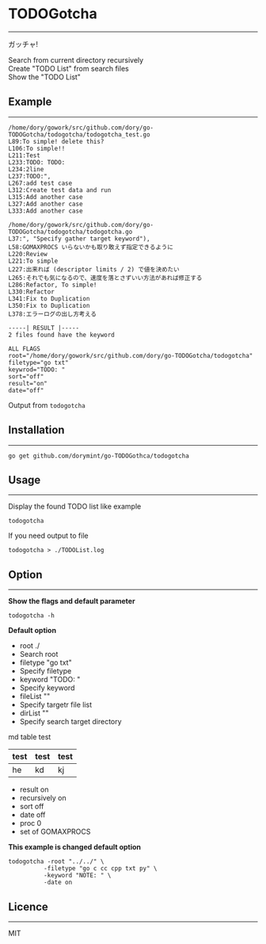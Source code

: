 # TODOGotcha
---
ガッチャ!  

Search from current directory recursively  
Create "TODO List" from search files  
Show the "TODO List"  

## Example
---
```
/home/dory/gowork/src/github.com/dory/go-TODOGotcha/todogotcha/todogotcha_test.go
L89:To simple! delete this?
L106:To simple!!
L211:Test
L233:TODO: TODO:
L234:2line
L237:TODO:",
L267:add test case
L312:Create test data and run
L315:Add another case
L327:Add another case
L333:Add another case

/home/dory/gowork/src/github.com/dory/go-TODOGotcha/todogotcha/todogotcha.go
L37:", "Specify gather target keyword"),
L58:GOMAXPROCS いらないかも取り敢えず指定できるように
L220:Review
L221:To simple
L227:出来れば (descriptor limits / 2) で値を決めたい
L265:それでも気になるので、速度を落とさずいい方法があれば修正する
L286:Refactor, To simple!
L330:Refactor
L341:Fix to Duplication
L350:Fix to Duplication
L378:エラーログの出し方考える

-----| RESULT |-----
2 files found have the keyword

ALL FLAGS
root="/home/dory/gowork/src/github.com/dory/go-TODOGotcha/todogotcha"
filetype="go txt"
keywrod="TODO: "
sort="off"
result="on"
date="off"
```
Output from ```todogotcha```  

## Installation
---
```
go get github.com/dorymint/go-TODOGothca/todogotcha
```

## Usage
---
Display the found TODO list like example
```
todogotcha
```

If you need output to file
```
todogotcha > ./TODOList.log
```

## Option
---
**Show the flags and default parameter**
```
todogotcha -h
```

**Default option**
 - root     ./
  - Search root
 - filetype   "go txt"
  - Specify filetype
 - keyword  "TODO: "
  - Specify keyword
 - fileList ""
  - Specify targetr file list
 - dirList  ""
  - Specify search target directory
  
  md table test    
  
  | test | test | test |
  | --- | --- | --- |
  | he | kd | kj |

 - result      on
 - recursively on
 - sort        off
 - date        off
 - proc        0
  - set of GOMAXPROCS


**This example is changed default option**
```
todogotcha -root "../../" \
          -filetype "go c cc cpp txt py" \
          -keyword "NOTE: " \
          -date on
```

## Licence
---
MIT

